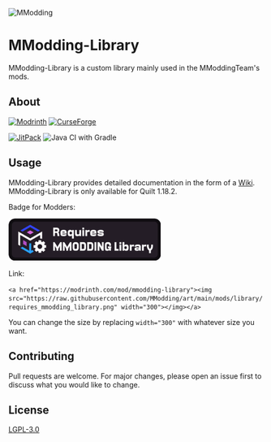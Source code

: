 ![[MModding](https://raw.githubusercontent.com/MModding/art/main/brand/mmodding_dark_banner.png)](https://discord.gg/2Sr83HJpD3)

# MModding-Library #

MModding-Library is a custom library mainly used in the MModdingTeam's mods.

## About
[![Modrinth](https://modrinth-utils.vercel.app/api/badge/versions?id=J3eDXLuX&logo=true&last=true)](https://www.modrinth.com/mod/mmodding-library/versions)
[![CurseForge](http://cf.way2muchnoise.eu/versions/694928.svg)](https://www.curseforge.com/minecraft/mc-mods/mmodding-library)

[![JitPack](https://jitpack.io/v/MModding/MModding-Library.svg)](https://jitpack.io/#MModding/MModding-Library)
![Java CI with Gradle](https://github.com/MModding/MModding-Library/workflows/Java%20CI%20with%20Gradle/badge.svg?branch=main)

## Usage
MModding-Library provides detailed documentation in the form of a [Wiki](https://mmodding.gitbook.io/mmodding-library/). MModding-Library is only available for Quilt 1.18.2.

Badge for Modders:

<a href="https://modrinth.com/mod/mmodding-library"><img src="https://raw.githubusercontent.com/MModding/art/main/mods/library/requires_mmodding_library.png" width="300"></img></a>

Link:

``<a href="https://modrinth.com/mod/mmodding-library"><img src="https://raw.githubusercontent.com/MModding/art/main/mods/library/requires_mmodding_library.png" width="300"></img></a>``

You can change the size by replacing `width="300"` with whatever size you want.

## Contributing
Pull requests are welcome. For major changes, please open an issue first to discuss what you would like to change.

## License
[LGPL-3.0](https://opensource.org/licenses/LGPL-3.0)
